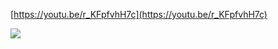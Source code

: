 [https://youtu.be/r_KFpfvhH7c](https://youtu.be/r_KFpfvhH7c)﻿

![](https://scrap.kakaocdn.net/dn/bqL10E/hyUdQWKhpI/RS6AtFk1JawAREKxQkWTyK/img.jpg?width=1152&height=720&face=0_0_1152_720,https://scrap.kakaocdn.net/dn/bxlXHC/hyUgGrps2L/28fqvs3fT3Hg2RK304H081/img.jpg?width=1152&height=720&face=0_0_1152_720)